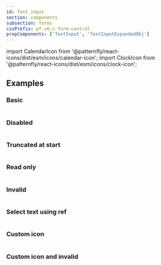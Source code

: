 ```yaml
---
id: Text input
section: components
subsection: forms
cssPrefix: pf-v6-c-form-control
propComponents: ['TextInput', 'TextInputExpandedObj']
---
```


import CalendarIcon from '@patternfly/react-icons/dist/esm/icons/calendar-icon';
import ClockIcon from '@patternfly/react-icons/dist/esm/icons/clock-icon';

## Examples

### Basic

```ts file="./TextInputBasic.tsx"

```

### Disabled

```ts file="./TextInputDisabled.tsx"

```

### Truncated at start

```ts file="./TextInputStartTruncated.tsx"

```

### Read only

```ts file="./TextInputReadOnly.tsx"

```

### Invalid

```ts file="./TextInputInvalid.tsx"

```

### Select text using ref

```ts file="./TextInputSelectUsingRef.tsx"

```

### Custom icon

```ts file="./TextInputCustomIcon.tsx"

```

### Custom icon and invalid

```ts file="./TextInputCustomIconInvalid.tsx"

```
